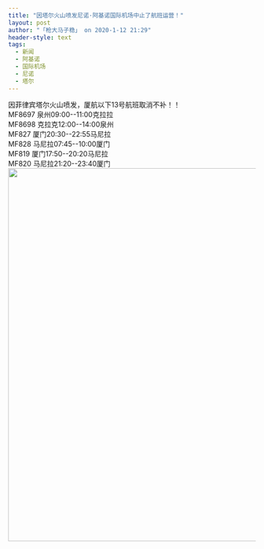 ```yaml
---
title: "因塔尔火山喷发尼诺·阿基诺国际机场中止了航班运营！"
layout: post
author: "「枪大马子稳」 on 2020-1-12 21:29"
header-style: text
tags:
  - 新闻
  - 阿基诺
  - 国际机场
  - 尼诺
  - 塔尔
---
```


<head></head>
<body>
 <font style="font-size:14px">因菲律宾塔尔火山喷发，厦航以下13号航班取消不补！！</font>
 <br> 
 <font style="font-size:14px">MF8697 泉州09:00--11:00克拉拉</font>
 <br> 
 <font style="font-size:14px">MF8698 克拉克12:00--14:00泉州</font>
 <br> 
 <font style="font-size:14px">MF827 厦门20:30--22:55马尼拉</font>
 <br> 
 <font style="font-size:14px">MF828 马尼拉07:45--10:00厦门</font>
 <br> 
 <font style="font-size:14px">MF819 厦门17:50--20:20马尼拉</font>
 <br> 
 <font style="font-size:14px">MF820 马尼拉21:20--23:40厦门</font>
 <br> 
 <ignore_js_op> 
  <img aid="1326691" src="https://bbs.boniu123.cc/data/attachment/forum/202001/12/211836dtu2513rd275863r.jpg" zoomfile="data/attachment/forum/202001/12/211836dtu2513rd275863r.jpg" file="data/attachment/forum/202001/12/211836dtu2513rd275863r.jpg" width="760" inpost="1"> 
  <div class="tip tip_4 aimg_tip" id="aimg_1326691_menu" style="position: absolute; display: none" disautofocus="true"> 
   <div class="xs0"> 
    <p><strong>photo_2020-01-12_21-18-21.jpg</strong> <em class="xg1">(53.29 KB, 下载次数: 0)</em></p> 
    <p> <a href="forum.php?mod=attachment&amp;aid=MTMyNjY5MXxkZDZjN2M0ZnwxNTc4OTEwMjYxfDB8NTUwNTQ0&amp;nothumb=yes" target="_blank">下载附件</a> &nbsp;<a href="javascript:;" onclick="showWindow(this.id, this.getAttribute('url'), 'get', 0);" id="savephoto_1326691" url="home.php?mod=spacecp&amp;ac=album&amp;op=saveforumphoto&amp;aid=1326691&amp;handlekey=savephoto_1326691">保存到相册</a> </p> 
    <p class="xg1 y"><span title="2020-1-12 21:18">昨天&nbsp;21:18</span> 上传</p> 
   </div> 
   <div class="tip_horn"></div> 
  </div> 
 </ignore_js_op> 
 <br> 
 <br>
</body>


